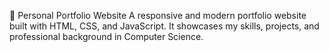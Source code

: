 💼 Personal Portfolio Website
A responsive and modern portfolio website built with HTML, CSS, and JavaScript. It showcases my skills, projects, and professional background in Computer Science.
